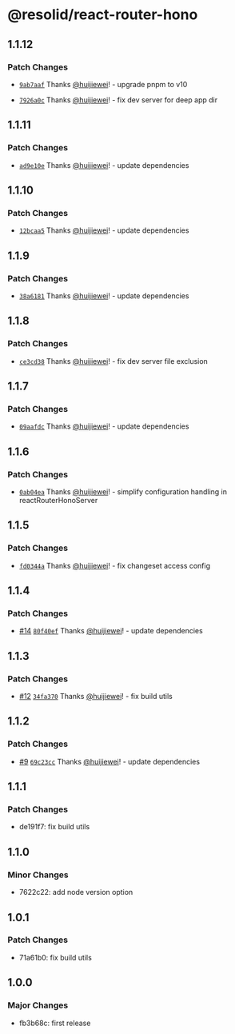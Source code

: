 # @resolid/react-router-hono

## 1.1.12

### Patch Changes

- [`9ab7aaf`](https://github.com/huijiewei/resolid-react-router-hono/commit/9ab7aaf25277c9101148a7f0800fa95c6b439c11) Thanks [@huijiewei](https://github.com/huijiewei)! - upgrade pnpm to v10

- [`7926a0c`](https://github.com/huijiewei/resolid-react-router-hono/commit/7926a0c2eb97a354f106ccb0a71a714c881fffd8) Thanks [@huijiewei](https://github.com/huijiewei)! - fix dev server for deep app dir

## 1.1.11

### Patch Changes

- [`ad9e10e`](https://github.com/huijiewei/resolid-react-router-hono/commit/ad9e10e4ed5bc214c554d691b346ea0c42064d0e) Thanks [@huijiewei](https://github.com/huijiewei)! - update dependencies

## 1.1.10

### Patch Changes

- [`12bcaa5`](https://github.com/huijiewei/resolid-react-router-hono/commit/12bcaa54bbd01cf2c97a2ce52037aec5c43d3cd5) Thanks [@huijiewei](https://github.com/huijiewei)! - update dependencies

## 1.1.9

### Patch Changes

- [`38a6181`](https://github.com/huijiewei/resolid-react-router-hono/commit/38a6181dc0009b2f0c17b01923eb47b055b03feb) Thanks [@huijiewei](https://github.com/huijiewei)! - update dependencies

## 1.1.8

### Patch Changes

- [`ce3cd38`](https://github.com/huijiewei/resolid-react-router-hono/commit/ce3cd382d847a9caa03350df8abe9b4a9fd35c19) Thanks [@huijiewei](https://github.com/huijiewei)! - fix dev server file exclusion

## 1.1.7

### Patch Changes

- [`09aafdc`](https://github.com/huijiewei/resolid-react-router-hono/commit/09aafdca546ab0f85cdcb30a6b2a69353802a2e0) Thanks [@huijiewei](https://github.com/huijiewei)! - update dependencies

## 1.1.6

### Patch Changes

- [`0ab04ea`](https://github.com/huijiewei/resolid-react-router-hono/commit/0ab04ea3d09400283ed167a13dcbecc6e6c00418) Thanks [@huijiewei](https://github.com/huijiewei)! - simplify configuration handling in reactRouterHonoServer

## 1.1.5

### Patch Changes

- [`fd0344a`](https://github.com/huijiewei/resolid-react-router-hono/commit/fd0344a34aad1b1ad4d1caa26126e523b872fbdb) Thanks [@huijiewei](https://github.com/huijiewei)! - fix changeset access config

## 1.1.4

### Patch Changes

- [#14](https://github.com/huijiewei/resolid-react-router-hono/pull/14) [`80f40ef`](https://github.com/huijiewei/resolid-react-router-hono/commit/80f40efdcb9a57d3fa28886c2527eb8d227921be) Thanks [@huijiewei](https://github.com/huijiewei)! - update dependencies

## 1.1.3

### Patch Changes

- [#12](https://github.com/huijiewei/resolid-react-router-hono/pull/12) [`34fa370`](https://github.com/huijiewei/resolid-react-router-hono/commit/34fa370c4c489ee6efb15123637c8e5bcae56aa5) Thanks [@huijiewei](https://github.com/huijiewei)! - fix build utils

## 1.1.2

### Patch Changes

- [#9](https://github.com/huijiewei/resolid-react-router-hono/pull/9) [`69c23cc`](https://github.com/huijiewei/resolid-react-router-hono/commit/69c23cc3f302591525b44c3a1244d12fb2ba830c) Thanks [@huijiewei](https://github.com/huijiewei)! - update dependencies

## 1.1.1

### Patch Changes

- de191f7: fix build utils

## 1.1.0

### Minor Changes

- 7622c22: add node version option

## 1.0.1

### Patch Changes

- 71a61b0: fix build utils

## 1.0.0

### Major Changes

- fb3b68c: first release
